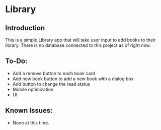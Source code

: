 # Library

## Introduction

This is a simple Library app that will take user input to add books to their library. There is no database connected to this project as of right now.

## To-Do:

- Add a remove button to each book card
- Add new book button to add a new book with a dialog box
- Add button to change the read status
- Mobile optimization
- UI

## Known Issues:

- None at this time.
